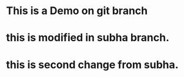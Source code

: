 # This is a Demo on git branch
# this is modified in subha branch.
# this is second change from subha.